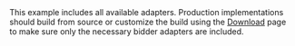 <div markdown="span" class="alert alert-info">This example includes all available adapters.  Production implementations should build from source or customize the build using the <a href="/download.html">Download</a> page to make sure only the necessary bidder adapters are included.</div>
